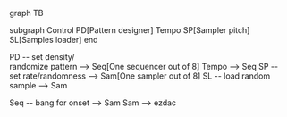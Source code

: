 graph TB

  subgraph Control
    PD[Pattern designer]
    Tempo
    SP[Sampler pitch]
    SL[Samples loader]
  end

  PD -- set density/<br>randomize pattern --> Seq[One sequencer out of 8]
  Tempo --> Seq
  SP -- set rate/randomness --> Sam[One sampler out of 8]
  SL -- load random sample --> Sam


  Seq -- bang for onset --> Sam
  Sam --> ezdac
